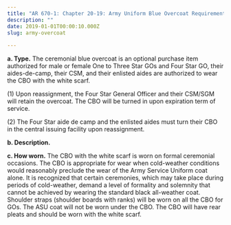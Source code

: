 ```yaml
---
title: "AR 670-1: Chapter 20-19: Army Uniform Blue Overcoat Requirements"
description: ""
date: 2019-01-01T00:00:10.000Z
slug: army-overcoat
 
---
```


<strong>a. Type.</strong> The ceremonial blue overcoat is an optional purchase item authorized for male or female One to Three Star GOs and Four Star GO, their aides-de-camp, their CSM, and their enlisted aides are authorized to wear the CBO with the white scarf.

(1) Upon reassignment, the Four Star General Officer and their CSM/SGM will retain the overcoat. The CBO will be turned in upon expiration term of service.

(2) The Four Star aide de camp and the enlisted aides must turn their CBO in the central issuing facility upon reassignment.

<strong>b. Description.</strong>

<strong>c. How worn.</strong> The CBO with the white scarf is worn on formal ceremonial occasions. The CBO is appropriate for wear when cold-weather conditions would reasonably preclude the wear of the Army Service Uniform coat alone. It is
recognized that certain ceremonies, which may take place during periods of cold-weather, demand a level of formality and solemnity that cannot be achieved by wearing the standard black all-weather coat. Shoulder straps (shoulder boards with ranks) will be worn on all the CBO for GOs. The ASU coat will not be worn under the CBO. The CBO will have rear pleats and should be worn with the white scarf.
